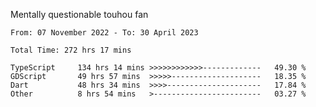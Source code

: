 Mentally questionable touhou fan

<!--START_SECTION:waka-->

```text
From: 07 November 2022 - To: 30 April 2023

Total Time: 272 hrs 17 mins

TypeScript     134 hrs 14 mins >>>>>>>>>>>>-------------   49.30 %
GDScript       49 hrs 57 mins  >>>>>--------------------   18.35 %
Dart           48 hrs 34 mins  >>>>---------------------   17.84 %
Other          8 hrs 54 mins   >------------------------   03.27 %
```

<!--END_SECTION:waka-->
